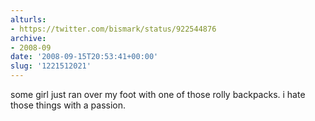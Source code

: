 ```yaml
---
alturls:
- https://twitter.com/bismark/status/922544876
archive:
- 2008-09
date: '2008-09-15T20:53:41+00:00'
slug: '1221512021'
---
```


some girl just ran over my foot with one of those rolly backpacks. i hate those things with a passion.

